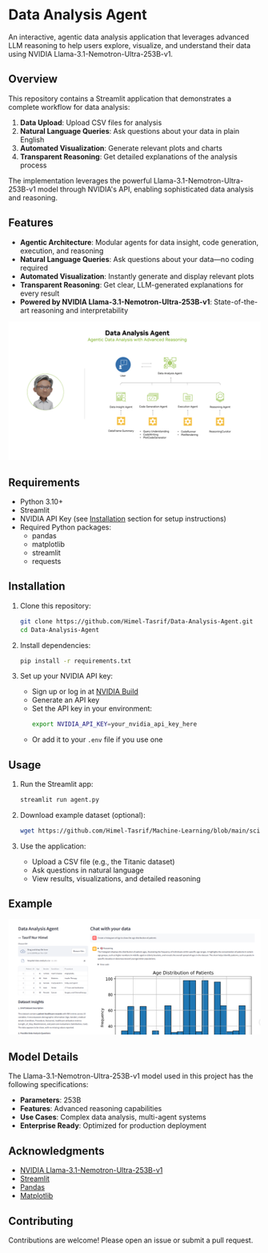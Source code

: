 # Data Analysis Agent

An interactive, agentic data analysis application that leverages advanced LLM reasoning to help users explore, visualize, and understand their data using NVIDIA Llama-3.1-Nemotron-Ultra-253B-v1.

## Overview

This repository contains a Streamlit application that demonstrates a complete workflow for data analysis:
1. **Data Upload**: Upload CSV files for analysis
2. **Natural Language Queries**: Ask questions about your data in plain English
3. **Automated Visualization**: Generate relevant plots and charts
4. **Transparent Reasoning**: Get detailed explanations of the analysis process

The implementation leverages the powerful Llama-3.1-Nemotron-Ultra-253B-v1 model through NVIDIA's API, enabling sophisticated data analysis and reasoning.

## Features

- **Agentic Architecture**: Modular agents for data insight, code generation, execution, and reasoning
- **Natural Language Queries**: Ask questions about your data—no coding required
- **Automated Visualization**: Instantly generate and display relevant plots
- **Transparent Reasoning**: Get clear, LLM-generated explanations for every result
- **Powered by NVIDIA Llama-3.1-Nemotron-Ultra-253B-v1**: State-of-the-art reasoning and interpretability

![Workflow](./assets/workflow.png)

## Requirements

- Python 3.10+
- Streamlit
- NVIDIA API Key (see [Installation](#installation) section for setup instructions)
- Required Python packages:
  - pandas
  - matplotlib
  - streamlit
  - requests

## Installation

1. Clone this repository:
   ```bash
   git clone https://github.com/Himel-Tasrif/Data-Analysis-Agent.git
   cd Data-Analysis-Agent
   ```

2. Install dependencies:
   ```bash
   pip install -r requirements.txt
   ```

3. Set up your NVIDIA API key:
   - Sign up or log in at [NVIDIA Build](https://build.nvidia.com/nvidia/llama-3_1-nemotron-ultra-253b-v1?integrate_nim=true&hosted_api=true&modal=integrate-nim)
   - Generate an API key
   - Set the API key in your environment:
     ```bash
     export NVIDIA_API_KEY=your_nvidia_api_key_here
     ```
   - Or add it to your `.env` file if you use one

## Usage

1. Run the Streamlit app:
   ```bash
   streamlit run agent.py
   ```

2. Download example dataset (optional):
   ```bash
   wget https://github.com/Himel-Tasrif/Machine-Learning/blob/main/scikit-learn%20Models/titanic.csv
   ```

3. Use the application:
   - Upload a CSV file (e.g., the Titanic dataset)
   - Ask questions in natural language
   - View results, visualizations, and detailed reasoning

## Example

![App Demo](./assets/himel.png)

## Model Details

The Llama-3.1-Nemotron-Ultra-253B-v1 model used in this project has the following specifications:
- **Parameters**: 253B
- **Features**: Advanced reasoning capabilities
- **Use Cases**: Complex data analysis, multi-agent systems
- **Enterprise Ready**: Optimized for production deployment

## Acknowledgments

- [NVIDIA Llama-3.1-Nemotron-Ultra-253B-v1](https://build.nvidia.com/nvidia/llama-3_1-nemotron-ultra-253b-v1)
- [Streamlit](https://streamlit.io/)
- [Pandas](https://pandas.pydata.org/)
- [Matplotlib](https://matplotlib.org/)


## Contributing

Contributions are welcome! Please open an issue or submit a pull request.
